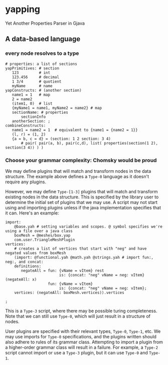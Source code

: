 # yapping
Yet Another Properties Parser in Gjava

## A data-based language
### every node resolves to a type
```
# properties: a list of sections
yapPrimitives: # section
   123         # int
   123.456     # decimal
   1 3/4       # quotient
   myName      # name
yapConstructs: # (another section)
   name1 = 1   # map
   2 = name2
   (item1, 0)  # list
   {myName1 = name1, myName2 = name2} # map
   sectionName: # properties
       sectionInfo
   anotherSection: ;
combineConstructs:
   name1 = name2 = 1  # equivalent to {name1 = {name2 = 1}}
   (l, r) = (1, 2)
   {a = b, c = d} = (section: 1 2 section: 3 4)
       # pair( pair(a, b), pair(c,d), list( properties(section(1 2), section(3 4)) ) )
```
### Choose your grammar complexity: Chomsky would be proud

We may define plugins that will match and transform nodes in the data structure.
The example above defines a `Type-0` language as it doesn't require any plugins.

However, we may define `Type-[1-3]` plugins that will match and transform existing nodes
in the data structure. This is specified by the library user to determine the initial set of
plugins that we may use. A script may not start using and importing plugins unless if the java
implementation specifies that it can. Here's an example:

```
import:
    @base.yah # setting variables and scopes. @ symbol specifies we're using a file over a java class
    boxMesh = @meshes/box.yap
    com.user.TriangleMeshPlugin
vertices:
    # creates a list of vertices that start with "neg" and have negated values from boxMesh
    (import: @functional.yah @math.yah @strings.yah # import fun:, neg:, and concat:
    definitions:
       negateAll = fun: {vName = vItem} rest
                        is: {concat: "neg" vName = neg: vItem} (negateAll: x)
                   fun: {vName = vItem}
                        is: {concat: "neg" vName = neg: vItem};
    vertices: (negateAll: boxMesh.vertices)).vertices

;
```
This is a `Type-3` script, where there may be possible turing completeness. Note that we can still use
`Type-0`, which will just result in a structure of nodes. 

User plugins are specified with their relevant types, `Type-0`, `Type-1`, etc. We may use imports for `Type-0` specifications, and the plugins written should also 
adhere to rules of its grammar class. Attempting to import a plugin from a higher-order grammar class will result in a failure. 
For example, a `Type-2` script cannot import or use a `Type-3` plugin, but it can use `Type-0` and `Type-1`. 
   
